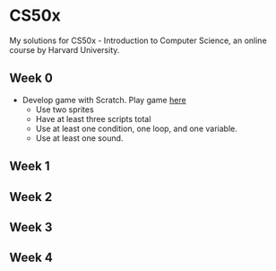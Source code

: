 # CS50x

My solutions for CS50x - Introduction to Computer Science, an online course by Harvard University.

## Week 0

+ Develop game with Scratch. Play game [here](https://scratch.mit.edu/projects/113792557/)
  + Use two sprites
  + Have at least three scripts total
  + Use at least one condition, one loop, and one variable.
  + Use at least one sound.

## Week 1

## Week 2

## Week 3

## Week 4
